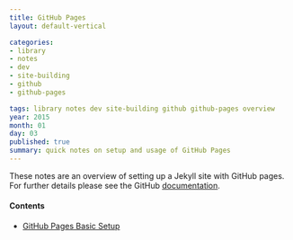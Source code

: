 ```yaml
---
title: GitHub Pages
layout: default-vertical

categories:
- library
- notes
- dev
- site-building
- github
- github-pages

tags: library notes dev site-building github github-pages overview
year: 2015
month: 01
day: 03
published: true
summary: quick notes on setup and usage of GitHub Pages
---
```


These notes are an overview of setting up a Jekyll site with GitHub pages. For further details please see the GitHub [documentation](https://pages.github.com/).

#### Contents
* [GitHub Pages Basic Setup](github-pages-basic)
